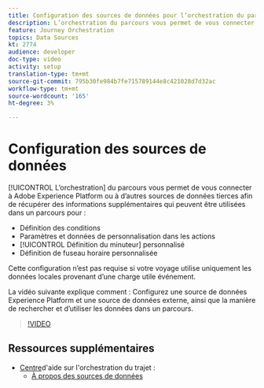 ```yaml
---
title: Configuration des sources de données pour l’orchestration du parcours Adobe
description: L’orchestration du parcours vous permet de vous connecter à Adobe Experience Platform ou à d’autres systèmes tiers pour récupérer des informations supplémentaires. Ce didacticiel explique comment configurer la source de données de la plateforme d’expérience, configurer une source de données externe, rechercher et utiliser des données dans un parcours.
feature: Journey Orchestration
topics: Data Sources
kt: 2774
audience: developer
doc-type: video
activity: setup
translation-type: tm+mt
source-git-commit: 795b30fe984b7fe715789144e8c421028d7d32ac
workflow-type: tm+mt
source-wordcount: '165'
ht-degree: 3%

---
```



# Configuration des sources de données

[!UICONTROL L’orchestration] du parcours vous permet de vous connecter à Adobe Experience Platform ou à d’autres sources de données tierces afin de récupérer des informations supplémentaires qui peuvent être utilisées dans un parcours pour :

* Définition des conditions
* Paramètres et données de personnalisation dans les actions
* [!UICONTROL Définition du minuteur] personnalisé
* Définition de fuseau horaire personnalisée

Cette configuration n’est pas requise si votre voyage utilise uniquement les données locales provenant d’une charge utile événement.

La vidéo suivante explique comment : Configurez une source de données Experience Platform et une source de données externe, ainsi que la manière de rechercher et d’utiliser les données dans un parcours.

>[!VIDEO](https://video.tv.adobe.com/v/29406?quality=12)

## Ressources supplémentaires

* [Centre](https://docs.adobe.com/content/help/en/journeys/using/journey-orchestration-home.html)d&#39;aide sur l&#39;orchestration du trajet :
   * [À propos des sources de données](https://docs.adobe.com/content/help/en/journeys/using/data-source-journeys/about-data-sources.html)

